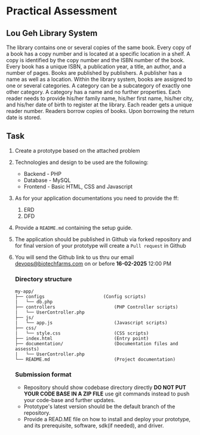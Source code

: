 # **Practical Assessment**
## **Lou Geh Library System**
The library contains one or several copies of the same book. Every
copy of a book has a copy number and is located at a specific
location in a shelf. A copy is identified by the copy number and the
ISBN number of the book. Every book has a unique ISBN, a
publication year, a title, an author, and a number of pages. Books
are published by publishers. A publisher has a name as well as a
location. Within the library system, books are assigned to one or
several categories. A category can be a subcategory of exactly one
other category. A category has a name and no further properties.
Each reader needs to provide his/her family name, his/her first
name, his/her city, and his/her date of birth to register at the
library. Each reader gets a unique reader number. Readers borrow
copies of books. Upon borrowing the return date is stored.

## **Task**
1. Create a prototype based on the attached problem
2. Technologies and design to be used are the following:
    * Backend -  PHP
    * Database - MySQL
    * Frontend - Basic HTML, CSS and Javascript
3. As for your application documentations you need to provide the ff:
   1. ERD
   2. DFD
4. Provide a ```README.md``` containing the setup guide.
5. The application should be published in Github via forked repository and for final version of your prototype will create a ```Pull request``` in Github 
6. You will send the Github link to us thru our email devops@biotechfarms.com on or before **16-02-2025** 12:00 PM


    ### **Directory structure**
    ```
    my-app/
    ├── configs                      (Config scripts)
    |   └── db.php
    ├── controllers                      (PHP Controller scripts)
    |   └── UserController.php
    ├── js/
    |   └── app.js                       (Javascript scripts)
    ├── css/
    |   └── style.css                    (CSS scripts)
    ├── index.html                       (Entry point)
    ├── documentation/                   (Documentation files and assessts)
    |   └── UserController.php
    └── README.md                        (Project documentation)
    ```
    ### **Submission format**
    - Repository should show codebase directory directly **DO NOT PUT YOUR CODE BASE IN A ZIP FILE** use git commands instead to push your code-base and further updates.
    - Prototype's latest version should be the default branch of the repository.
    - Provide a READ.ME file on how to install and deploy your prototype, and its prerequisite, software, sdk(if needed), and driver.
